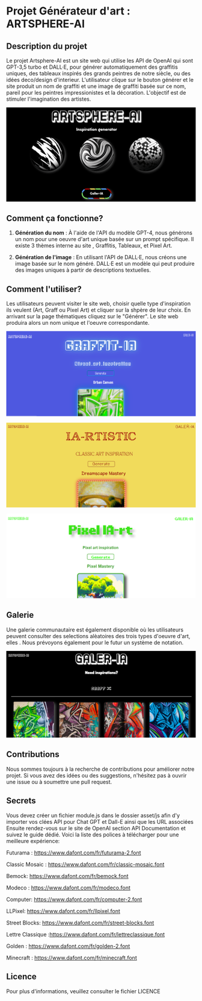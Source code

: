 # Projet Générateur d'art : ARTSPHERE-AI

## Description du projet

Le projet Artsphere-AI est un site web qui utilise les API de OpenAI qui sont GPT-3,5 turbo et DALL·E, pour générer automatiquement des graffitis uniques, des tableaux inspirés des grands peintres de notre siècle, ou des idées deco/design d'interieur. L'utilisateur clique sur le bouton générer et le site produit un nom de graffiti et une image de graffiti basée sur ce nom, pareil pour les peintres impressionistes et la décoration.
L'objectif est de stimuler l'imagination des artistes.

![Image 1](/frontend/asset/img/hp.PNG)

## Comment ça fonctionne?

1. **Génération du nom** : À l'aide de l'API du modèle GPT-4, nous générons un nom pour une oeuvre d'art unique basée sur un prompt spécifique. Il existe 3 thèmes interne au site , Graffitis, Tableaux, et Pixel Art.

2. **Génération de l'image** : En utilisant l'API de DALL·E, nous créons une image basée sur le nom généré. DALL·E est un modèle qui peut produire des images uniques à partir de descriptions textuelles.

## Comment l'utiliser?

Les utilisateurs peuvent visiter le site web, choisir quelle type d'inspiration ils veulent (Art, Graff ou Pixel Art) et cliquer sur la shpère de leur choix. En arrivant sur la page thématiques cliquez sur le "Générer". Le site web produira alors un nom unique et l'oeuvre correspondante.

![Image 1](/frontend/asset/img/graff.PNG)

![Image 1](/frontend/asset/img/art.PNG)

![Image 1](/frontend/asset/img/pixel.PNG)

## Galerie

 Une galerie communautaire est également disponible où les utilisateurs peuvent consulter des selections alèatoires des trois types d'oeuvre d'art, elles . Nous prévoyons également pour le futur un système de notation.

![Image 1](/frontend/asset/img/gallerie.PNG)
## Contributions

Nous sommes toujours à la recherche de contributions pour améliorer notre projet. Si vous avez des idées ou des suggestions, n'hésitez pas à ouvrir une issue ou à soumettre une pull request.


## Secrets

Vous devez créer un fichier module.js dans le dossier asset/js afin d'y importer vos clées API pour Chat GPT et Dall-E ainsi que les URL associées
Ensuite rendez-vous sur le site de OpenAI section API Documentation et suivez le guide dédié.
Voici la liste des polices à télécharger pour une meilleure expérience:

Futurama : https://www.dafont.com/fr/futurama-2.font

Classic Mosaic : https://www.dafont.com/fr/classic-mosaic.font

Bemock: https://www.dafont.com/fr/bemock.font

Modeco : https://www.dafont.com/fr/modeco.font

Computer: https://www.dafont.com/fr/computer-2.font

LLPixel: https://www.dafont.com/fr/llpixel.font

Street Blocks: https://www.dafont.com/fr/street-blocks.font

Lettre Classique :https://www.dafont.com/fr/lettreclassique.font

Golden : https://www.dafont.com/fr/golden-2.font

Minecraft : https://www.dafont.com/fr/minecraft.font

## Licence

Pour plus d'informations, veuillez consulter le fichier LICENCE
